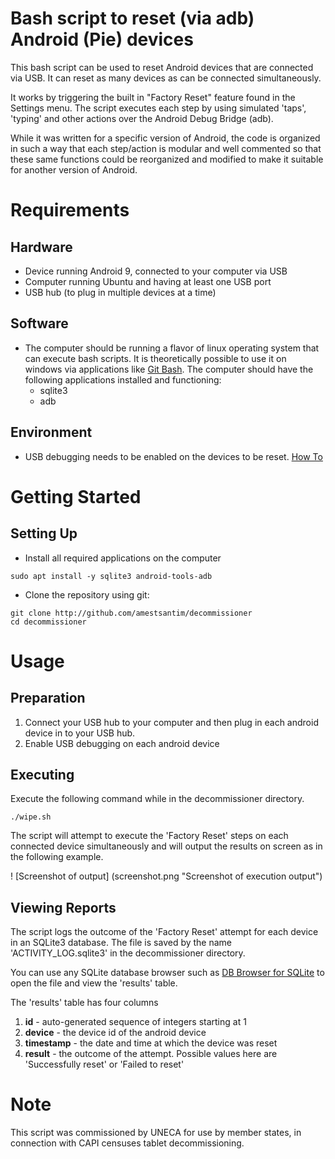 # Bash script to reset (via adb) Android (Pie) devices

This bash script can be used to reset Android devices that are connected via USB. It can reset as many devices as can be connected simultaneously.

It works by triggering the built in "Factory Reset" feature found in the Settings menu. The script executes each step by using simulated 'taps', 'typing' and other actions over the Android Debug Bridge (adb).

While it was written for a specific version of Android, the code is organized in such a way that each step/action is modular and well commented so that these same functions could be reorganized and modified to make it suitable for another version of Android.

# Requirements

## Hardware
* Device running Android 9, connected to your computer via USB
* Computer running Ubuntu and having at least one USB port
* USB hub (to plug in multiple devices at a time)


## Software
* The computer should be running a flavor of linux operating system that can execute bash scripts. It is theoretically possible to use it on windows via applications like [Git Bash](https://git-scm.com/downloads). The computer should have the following applications installed and functioning:
    * sqlite3
    * adb


## Environment
* USB debugging needs to be enabled on the devices to be reset. [How To](https://developer.android.com/studio/debug/dev-options)

# Getting Started
## Setting Up
* Install all required applications on the computer
```
sudo apt install -y sqlite3 android-tools-adb
```

* Clone the repository using git:
```
git clone http://github.com/amestsantim/decommissioner
cd decommissioner
```

# Usage
## Preparation
1. Connect your USB hub to your computer and then plug in each android device in to your USB hub.
2. Enable USB debugging on each android device

## Executing
Execute the following command while in the decommissioner directory.
```
./wipe.sh
```
The script will attempt to execute the 'Factory Reset' steps on each connected device simultaneously and will output the results on screen as in the following example.

! [Screenshot of output] (screenshot.png "Screenshot of execution output")

## Viewing Reports
The script logs the outcome of the 'Factory Reset' attempt for each device in an SQLite3 database. The file is saved by the name 'ACTIVITY_LOG.sqlite3' in the decommissioner directory.

You can use any SQLite database browser such as [DB Browser for SQLite](https://sqlitebrowser.org/) to open the file and view the 'results' table.

The 'results' table has four columns 
1. **id** - auto-generated sequence of integers starting at 1
2. **device** - the device id of the android device
3. **timestamp** - the date and time at which the device was reset
4. **result** - the outcome of the attempt. Possible values here are 'Successfully reset' or 'Failed to reset'

# Note
This script was commissioned by UNECA for use by member states, in connection with CAPI censuses tablet decommissioning.